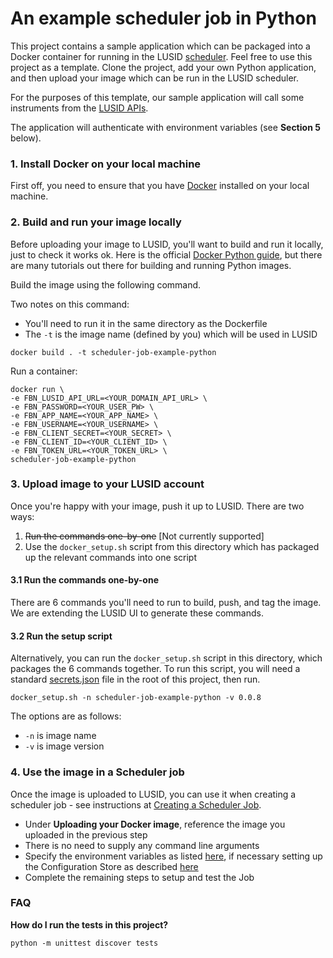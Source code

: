 # An example scheduler job in Python

This project contains a sample application which can be packaged into a Docker container for running in the LUSID [scheduler](https://www.lusid.com/scheduler2/swagger/index.html). Feel free to use this project as a template. Clone the project, add your own Python application, and then upload your image which can be run in the LUSID scheduler. 

For the purposes of this template, our sample application will call some instruments from the [LUSID APIs](https://www.lusid.com/api/swagger/index.html).

The application will authenticate with environment variables (see <b>Section 5</b> below).

### 1. Install Docker on your local machine

First off, you need to ensure that you have [Docker](https://www.docker.com/) installed on your local machine.

### 2. Build and run your image locally

Before uploading your image to LUSID, you'll want to build and run it locally, just to check it works ok. Here is the official [Docker Python guide](https://docs.docker.com/language/python/), but there are many tutorials out there for building and running Python images.

Build the image using the following command.

Two notes on this command:

* You'll need to run it in the same directory as the Dockerfile
* The `-t` is the image name (defined by you) which will be used in LUSID

```
docker build . -t scheduler-job-example-python
```

Run a container:

```
docker run \
-e FBN_LUSID_API_URL=<YOUR_DOMAIN_API_URL> \
-e FBN_PASSWORD=<YOUR_USER_PW> \
-e FBN_APP_NAME=<YOUR_APP_NAME> \
-e FBN_USERNAME=<YOUR_USERNAME> \
-e FBN_CLIENT_SECRET=<YOUR_SECRET> \
-e FBN_CLIENT_ID=<YOUR_CLIENT_ID> \
-e FBN_TOKEN_URL=<YOUR_TOKEN_URL> \
scheduler-job-example-python
```

### 3. Upload image to your LUSID account

Once you're happy with your image, push it up to LUSID. There are two ways:

1. ~~Run the commands one-by-one~~ [Not currently supported]
2. Use the `docker_setup.sh` script from this directory which has packaged up the relevant commands into one script

#### 3.1 Run the commands one-by-one

There are 6 commands you'll need to run to build, push, and tag the image. We are extending the LUSID UI to generate these commands.

#### 3.2 Run the setup script

Alternatively, you can run the `docker_setup.sh` script in this directory, which packages the 6 commands together. To run this script, you will need a standard [secrets.json](https://support.lusid.com/knowledgebase/article/KA-01663/#secrets-file) file in the root of this project, then run.

```
docker_setup.sh -n scheduler-job-example-python -v 0.0.8
```

The options are as follows:

* `-n` is image name
* `-v` is image version

### 4. Use the image in a Scheduler job

Once the image is uploaded to LUSID, you can use it when creating a scheduler job - see instructions at [Creating a Scheduler Job](https://support.lusid.com/knowledgebase/article/KA-01645/#create-job).

* Under **Uploading your Docker image**, reference the image you uploaded in the previous step
* There is no need to supply any command line arguments
* Specify the environment variables as listed [here](https://support.lusid.com/knowledgebase/article/KA-01645/#config-store), if necessary setting up the Configuration Store as described [here](https://support.lusid.com/knowledgebase/article/KA-01645/#upload-credentials)
* Complete the remaining steps to setup and test the Job

### FAQ

<b>How do I run the tests in this project?</b>

```
python -m unittest discover tests
```
